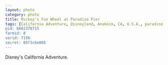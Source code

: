 ```yaml
---
layout: photo
category: photo
title: Mickey's Fun Wheel at Paradise Pier
tags: [California Adventure, Disneyland, Anaheim, CA, U.S.A., paradise pier, ferris wheel, Disney, DCA, DLR, Mickey's Fun Wheel, cycomachead, Michael Ball, Canon, 7D]
pid: 6602378715
farmid: 8
serid: 7156
secret: 05f3c6e005
---
```


Disney's California Adventure.
